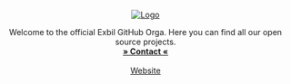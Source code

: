 <br />
<div align="center">
  <a href="">
    <img src="https://i.imgur.com/wsioYdN.png" alt="Logo">
  </a>

  <p align="center">
    Welcome to the official Exbil GitHub Orga. Here you can find all our open source projects.
    <br />
    <a href="mailto:contact@exbil.net"><strong>» Contact «</strong></a>
    <br />
    <br />
    <a href="https://exbil.net">Website</a>
  </p>
</div>
